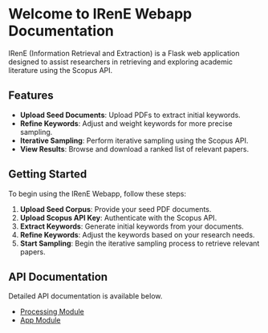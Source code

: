 # Welcome to IRenE Webapp Documentation

IRenE (Information Retrieval and Extraction) is a Flask web application designed to assist researchers in retrieving and exploring academic literature using the Scopus API.

## Features

- **Upload Seed Documents**: Upload PDFs to extract initial keywords.
- **Refine Keywords**: Adjust and weight keywords for more precise sampling.
- **Iterative Sampling**: Perform iterative sampling using the Scopus API.
- **View Results**: Browse and download a ranked list of relevant papers.

## Getting Started

To begin using the IRenE Webapp, follow these steps:

1. **Upload Seed Corpus**: Provide your seed PDF documents.
2. **Upload Scopus API Key**: Authenticate with the Scopus API.
3. **Extract Keywords**: Generate initial keywords from your documents.
4. **Refine Keywords**: Adjust the keywords based on your research needs.
5. **Start Sampling**: Begin the iterative sampling process to retrieve relevant papers.

## API Documentation

Detailed API documentation is available below.

- [Processing Module](processing.md)
- [App Module](app.md)
